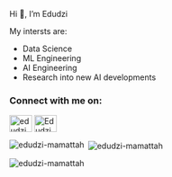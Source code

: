 Hi 👋, I’m Edudzi 

My intersts are:
- Data Science
- ML Engineering
- AI Engineering
- Research into new AI developments

<h3 align="left">Connect with me on:</h3>
<p align="left">
<a href="https://twitter.com/edudzi_mamattah?s=03" target="_blank"><img align="center" src="https://cdn.jsdelivr.net/npm/simple-icons@3.0.1/icons/twitter.svg" alt="edudzi_mamattah" height="30" width="40" /></a>
<a href="https://www.linkedin.com/in/edudzi-mamattah" target="_blank"><img align="center" src="https://cdn.jsdelivr.net/npm/simple-icons@3.0.1/icons/linkedin.svg" alt="Edudzi Mamattah" height="30" width="40" /></a>

</p>










<!---
edudzi-mamattah/edudzi-mamattah is a ✨ special ✨ repository because its `README.md` (this file) appears on your GitHub profile.
You can click the Preview link to take a look at your changes.
--->








<p><img align="left" src="https://github-readme-stats.vercel.app/api/top-langs?username=edudzi-mamattah&show_icons=true&locale=en&layout=compact" alt="edudzi-mamattah" /></p>

<p>&nbsp;<img align="center" src="https://github-readme-stats.vercel.app/api?username=edudzi-mamattah&show_icons=true&locale=en" alt="edudzi-mamattah" /></p>

<p><img align="center" src="https://github-readme-streak-stats.herokuapp.com/?user=edudzi-mamattah&" alt="edudzi-mamattah" /></p>

